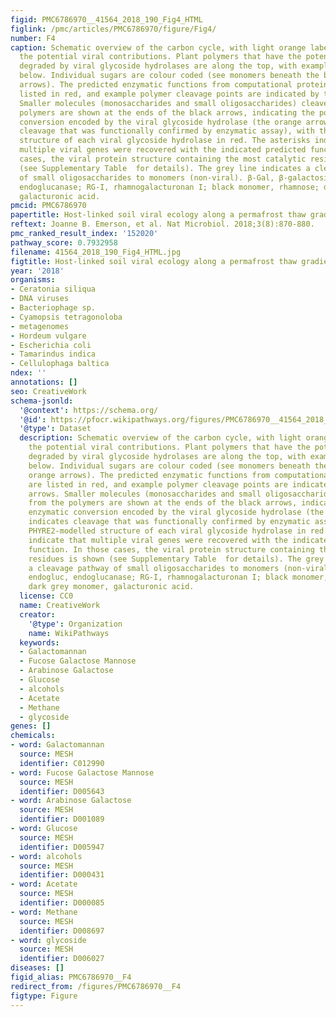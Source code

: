 ```yaml
---
figid: PMC6786970__41564_2018_190_Fig4_HTML
figlink: /pmc/articles/PMC6786970/figure/Fig4/
number: F4
caption: Schematic overview of the carbon cycle, with light orange labels highlighting
  the potential viral contributions. Plant polymers that have the potential to be
  degraded by viral glycoside hydrolases are along the top, with examples of each
  below. Individual sugars are colour coded (see monomers beneath the black and orange
  arrows). The predicted enzymatic functions from computational protein models are
  listed in red, and example polymer cleavage points are indicated by the red arrows.
  Smaller molecules (monosaccharides and small oligosaccharides) cleaved from the
  polymers are shown at the ends of the black arrows, indicating the potential enzymatic
  conversion encoded by the viral glycoside hydrolase (the orange arrow indicates
  cleavage that was functionally confirmed by enzymatic assay), with the PHYRE2-modelled
  structure of each viral glycoside hydrolase in red. The asterisks indicate that
  multiple viral genes were recovered with the indicated predicted function. In those
  cases, the viral protein structure containing the most catalytic residues is shown
  (see Supplementary Table  for details). The grey line indicates a cleavage pathway
  of small oligosaccharides to monomers (non-viral). β-Gal, β-galactosidase; endogluc,
  endoglucanase; RG-I, rhamnogalacturonan I; black monomer, rhamnose; dark grey monomer,
  galacturonic acid.
pmcid: PMC6786970
papertitle: Host-linked soil viral ecology along a permafrost thaw gradient.
reftext: Joanne B. Emerson, et al. Nat Microbiol. 2018;3(8):870-880.
pmc_ranked_result_index: '152020'
pathway_score: 0.7932958
filename: 41564_2018_190_Fig4_HTML.jpg
figtitle: Host-linked soil viral ecology along a permafrost thaw gradient
year: '2018'
organisms:
- Ceratonia siliqua
- DNA viruses
- Bacteriophage sp.
- Cyamopsis tetragonoloba
- metagenomes
- Hordeum vulgare
- Escherichia coli
- Tamarindus indica
- Cellulophaga baltica
ndex: ''
annotations: []
seo: CreativeWork
schema-jsonld:
  '@context': https://schema.org/
  '@id': https://pfocr.wikipathways.org/figures/PMC6786970__41564_2018_190_Fig4_HTML.html
  '@type': Dataset
  description: Schematic overview of the carbon cycle, with light orange labels highlighting
    the potential viral contributions. Plant polymers that have the potential to be
    degraded by viral glycoside hydrolases are along the top, with examples of each
    below. Individual sugars are colour coded (see monomers beneath the black and
    orange arrows). The predicted enzymatic functions from computational protein models
    are listed in red, and example polymer cleavage points are indicated by the red
    arrows. Smaller molecules (monosaccharides and small oligosaccharides) cleaved
    from the polymers are shown at the ends of the black arrows, indicating the potential
    enzymatic conversion encoded by the viral glycoside hydrolase (the orange arrow
    indicates cleavage that was functionally confirmed by enzymatic assay), with the
    PHYRE2-modelled structure of each viral glycoside hydrolase in red. The asterisks
    indicate that multiple viral genes were recovered with the indicated predicted
    function. In those cases, the viral protein structure containing the most catalytic
    residues is shown (see Supplementary Table  for details). The grey line indicates
    a cleavage pathway of small oligosaccharides to monomers (non-viral). β-Gal, β-galactosidase;
    endogluc, endoglucanase; RG-I, rhamnogalacturonan I; black monomer, rhamnose;
    dark grey monomer, galacturonic acid.
  license: CC0
  name: CreativeWork
  creator:
    '@type': Organization
    name: WikiPathways
  keywords:
  - Galactomannan
  - Fucose Galactose Mannose
  - Arabinose Galactose
  - Glucose
  - alcohols
  - Acetate
  - Methane
  - glycoside
genes: []
chemicals:
- word: Galactomannan
  source: MESH
  identifier: C012990
- word: Fucose Galactose Mannose
  source: MESH
  identifier: D005643
- word: Arabinose Galactose
  source: MESH
  identifier: D001089
- word: Glucose
  source: MESH
  identifier: D005947
- word: alcohols
  source: MESH
  identifier: D000431
- word: Acetate
  source: MESH
  identifier: D000085
- word: Methane
  source: MESH
  identifier: D008697
- word: glycoside
  source: MESH
  identifier: D006027
diseases: []
figid_alias: PMC6786970__F4
redirect_from: /figures/PMC6786970__F4
figtype: Figure
---
```

